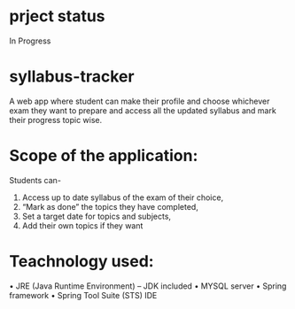 # prject status
In Progress

# syllabus-tracker
A web app where student can make their profile and choose whichever exam they want to prepare and access all the updated syllabus and mark their progress topic wise.

# Scope of the application:
Students can-
1. Access up to date syllabus of the exam of their choice,
2. “Mark as done” the topics they have completed,
3. Set a target date for topics and subjects,
4. Add their own topics if they want

# Teachnology used:
• JRE (Java Runtime Environment) – JDK included
• MYSQL server
• Spring framework
• Spring Tool Suite (STS) IDE
